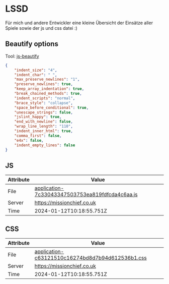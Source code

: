 # LSSD
Für mich und andere Entwickler eine kleine Übersicht der Einsätze aller Spiele sowie der js und css datei :)

<!-- automated -->
## Beautify options
Tool: [js-beautify](https://github.com/beautify-web/js-beautify)
```json
{
    "indent_size": "4",
    "indent_char": " ",
    "max_preserve_newlines": "1",
    "preserve_newlines": true,
    "keep_array_indentation": true,
    "break_chained_methods": true,
    "indent_scripts": "normal",
    "brace_style": "collapse",
    "space_before_conditional": true,
    "unescape_strings": false,
    "jslint_happy": true,
    "end_with_newline": false,
    "wrap_line_length": "110",
    "indent_inner_html": true,
    "comma_first": false,
    "e4x": false,
    "indent_empty_lines": false
}
```

## JS
| Attribute | Value |
| --------- | ----- |
| File      | [application-7c33043347503753ea819fdfcda4c6aa.js](https://missionchief.co.uk/assets/application-7c33043347503753ea819fdfcda4c6aa.js) |
| Server    | https://missionchief.co.uk |
| Time      | 2024-01-12T10:18:55.751Z |

## CSS
| Attribute | Value |
| --------- | ----- |
| File      | [application-c63121510c16274bd8d7b94d612536b1.css](https://missionchief.co.uk/assets/application-c63121510c16274bd8d7b94d612536b1.css) |
| Server    | https://missionchief.co.uk |
| Time      | 2024-01-12T10:18:55.751Z |
<!-- /automated -->
